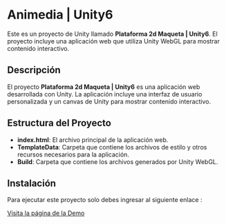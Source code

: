 # Animedia | Unity6

Este es un proyecto de Unity llamado **Plataforma 2d Maqueta | Unity6**. El proyecto incluye una aplicación web que utiliza Unity WebGL para mostrar contenido interactivo.

## Descripción

El proyecto **Plataforma 2d Maqueta | Unity6** es una aplicación web desarrollada con Unity. La aplicación incluye una interfaz de usuario personalizada y un canvas de Unity para mostrar contenido interactivo.

## Estructura del Proyecto

- **index.html**: El archivo principal de la aplicación web.
- **TemplateData**: Carpeta que contiene los archivos de estilo y otros recursos necesarios para la aplicación.
- **Build**: Carpeta que contiene los archivos generados por Unity WebGL.

## Instalación

Para ejecutar este proyecto solo debes ingresar al siguiente enlace :

[Visita la página de la Demo](https://spotfreeman.github.io/ServerUnity/)
